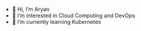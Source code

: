 - 👋 Hi, I’m Aryan
- 👀 I’m interested in Cloud Computing and DevOps
- 🌱 I’m currently learning Kubernetes

<!---
Aryan-14-Pandey/Aryan-14-Pandey is a ✨ special ✨ repository because its `README.md` (this file) appears on your GitHub profile.
You can click the Preview link to take a look at your changes.
--->
